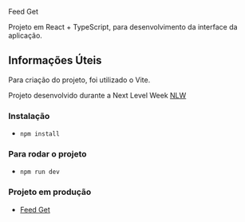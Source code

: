 Feed Get

Projeto em React + TypeScript, para desenvolvimento da interface da aplicação.

## Informações Úteis
Para criação do projeto, foi utilizado o Vite.

Projeto desenvolvido durante a Next Level Week [NLW](https://lp.rocketseat.com.br/nlw-return)

### Instalação
- `npm install`

### Para rodar o projeto
- `npm run dev`

### Projeto em produção
- [Feed Get](https://feed-get-woad.vercel.app/)
